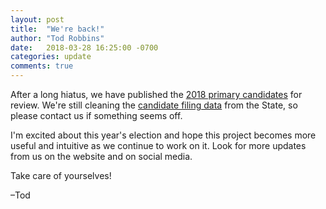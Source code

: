 ```yaml
---
layout: post
title:  "We're back!"
author: "Tod Robbins"
date:   2018-03-28 16:25:00 -0700
categories: update
comments: true
---
```

After a long hiatus, we have published the [2018 primary candidates](/people/#2018-election) for review. We're still cleaning the [candidate filing data](https://elections.utah.gov/2018-candidate-filings) from the State, so please contact us if something seems off.

I'm excited about this year's election and hope this project becomes more useful and intuitive as we continue to work on it. Look for more updates from us on the website and on social media.


Take care of yourselves!


–Tod
